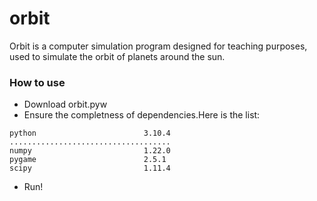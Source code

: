 # orbit
Orbit is a computer simulation program designed for teaching purposes, used to simulate the orbit of planets around the sun.
### How to use
- Download orbit.pyw
- Ensure the completness of dependencies.Here is the list:
```text
python                        3.10.4
....................................
numpy                         1.22.0
pygame                        2.5.1
scipy                         1.11.4
```
- Run!
